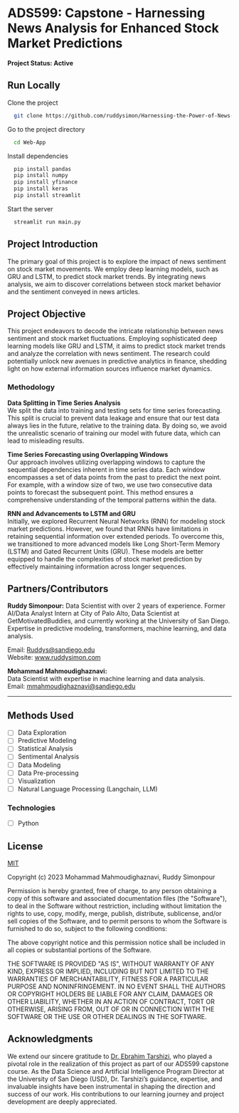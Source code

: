 # ADS599: Capstone - Harnessing News Analysis for Enhanced Stock Market Predictions



**Project Status: Active**


## Run Locally

Clone the project

```bash
  git clone https://github.com/ruddysimon/Harnessing-the-Power-of-News-in-Stock-Market-Predictions-Incorporating-News-Analysis.git
```

Go to the project directory

```bash
  cd Web-App
```

Install dependencies

```bash
  pip install pandas
  pip install numpy
  pip install yfinance
  pip install keras
  pip install streamlit
```

Start the server

```bash
  streamlit run main.py
```

## Project Introduction
The primary goal of this project is to explore the impact of news sentiment on stock market movements. We employ  deep learning models, such as GRU and LSTM, to predict stock market trends. By integrating news analysis, we aim to discover correlations between stock market behavior and the sentiment conveyed in news articles.

## Project Objective
This project endeavors to decode the intricate relationship between news sentiment and stock market fluctuations. Employing sophisticated deep learning models like GRU and LSTM, it aims to predict stock market trends and analyze the correlation with news sentiment. The research could potentially unlock new avenues in predictive analytics in finance, shedding light on how external information sources influence market dynamics.

### Methodology 

**Data Splitting in Time Series Analysis**  
We split the data into training and testing sets for time series forecasting. This split is crucial to prevent data leakage and ensure that our test data always lies in the future, relative to the training data. By doing so, we avoid the unrealistic scenario of training our model with future data, which can lead to misleading results.

**Time Series Forecasting using Overlapping Windows**  
Our approach involves utilizing overlapping windows to capture the sequential dependencies inherent in time series data. Each window encompasses a set of data points from the past to predict the next point. For example, with a window size of two, we use two consecutive data points to forecast the subsequent point. This method ensures a comprehensive understanding of the temporal patterns within the data.

**RNN and Advancements to LSTM and GRU**  
Initially, we explored Recurrent Neural Networks (RNN) for modeling stock market predictions. However, we found that RNNs have limitations in retaining sequential information over extended periods. To overcome this, we transitioned to more advanced models like Long Short-Term Memory (LSTM) and Gated Recurrent Units (GRU). These models are better equipped to handle the complexities of stock market prediction by effectively maintaining information across longer sequences.

## Partners/Contributors

**Ruddy Simonpour:** 
Data Scientist with over 2 years of experience. Former AI/Data Analyst Intern at City of Palo Alto, Data Scientist at GetMotivatedBuddies, and currently working at the University of San Diego. Expertise in predictive modeling, transformers, machine learning, and data analysis.

Email: Ruddys@sandiego.edu  
Website: www.ruddysimon.com

**Mohammad Mahmoudighaznavi:**  
Data Scientist with expertise in machine learning and data analysis.  
Email: mmahmoudighaznavi@sandiego.edu

---
## Methods Used    
- [ ] Data Exploration
- [ ] Predictive Modeling
- [ ] Statistical Analysis
- [ ] Sentimental Analysis
- [ ] Data Modeling
- [ ] Data Pre-processing
- [ ] Visualization
- [ ] Natural Language Processing (Langchain, LLM)
  
### Technologies

- [ ] Python

## License

[MIT](https://choosealicense.com/licenses/mit/)

Copyright (c) 2023 Mohammad Mahmoudighaznavi, Ruddy Simonpour

Permission is hereby granted, free of charge, to any person obtaining a copy
of this software and associated documentation files (the "Software"), to deal
in the Software without restriction, including without limitation the rights
to use, copy, modify, merge, publish, distribute, sublicense, and/or sell
copies of the Software, and to permit persons to whom the Software is
furnished to do so, subject to the following conditions:

The above copyright notice and this permission notice shall be included in all
copies or substantial portions of the Software.

THE SOFTWARE IS PROVIDED "AS IS", WITHOUT WARRANTY OF ANY KIND, EXPRESS OR
IMPLIED, INCLUDING BUT NOT LIMITED TO THE WARRANTIES OF MERCHANTABILITY,
FITNESS FOR A PARTICULAR PURPOSE AND NONINFRINGEMENT. IN NO EVENT SHALL THE
AUTHORS OR COPYRIGHT HOLDERS BE LIABLE FOR ANY CLAIM, DAMAGES OR OTHER
LIABILITY, WHETHER IN AN ACTION OF CONTRACT, TORT OR OTHERWISE, ARISING FROM,
OUT OF OR IN CONNECTION WITH THE SOFTWARE OR THE USE OR OTHER DEALINGS IN THE
SOFTWARE.

## Acknowledgments
We extend our sincere gratitude to [Dr. Ebrahim Tarshizi](https://onlinedegrees.sandiego.edu/faculty/ebrahim-k-tarshizi/), who played a pivotal role in the realization of this project as part of our ADS599 capstone course. As the Data Science and Artificial Intelligence Program Director at the University of San Diego (USD), Dr. Tarshizi’s guidance, expertise, and invaluable insights have been instrumental in shaping the direction and success of our work. His contributions to our learning journey and project development are deeply appreciated.


